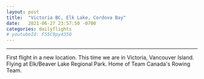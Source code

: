 ```yaml
---
layout: post
title:  "Victoria BC, Elk Lake, Cordova Bay"
date:   2021-06-27 23:57:50 -0700
categories: dailyflights
# youtubeId: F55C9py4350
---
```

---
First flight in a new location. This time we are in Victoria, Vancouver Island. Flying at Elk/Beaver Lake Regional Park. Home of Team Canada's Rowing Team.

<!-- {% include youtubePlayer.html id=page.youtubeId %} -->

